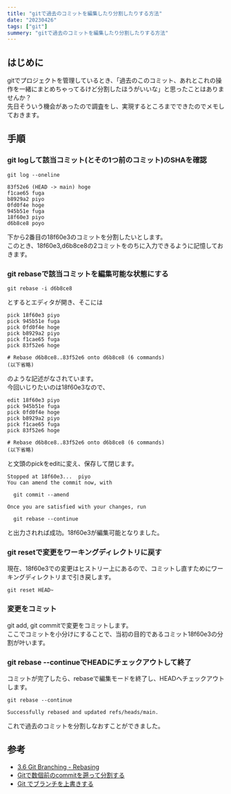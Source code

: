 ```yaml
---
title: "gitで過去のコミットを編集したり分割したりする方法"
date: "20230426"
tags: ["git"]
summery: "gitで過去のコミットを編集したり分割したりする方法"
---
```


## はじめに
gitでプロジェクトを管理しているとき、「過去のこのコミット、あれとこれの操作を一緒にまとめちゃってるけど分割したほうがいいな」と思ったことはありませんか？  
先日そういう機会があったので調査をし、実現するところまでできたのでメモしておきます。

## 手順
### git logして該当コミット(とその1つ前のコミット)のSHAを確認
```
git log --oneline

83f52e6 (HEAD -> main) hoge
f1cae65 fuga
b8929a2 piyo
0fd0f4e hoge
945b51e fuga
18f60e3 piyo
d6b8ce8 poyo
```

下から2番目の18f60e3のコミットを分割したいとします。  
このとき、18f60e3,d6b8ce8の2コミットをのちに入力できるように記憶しておきます。

### git rebaseで該当コミットを編集可能な状態にする
```
git rebase -i d6b8ce8
```
とするとエディタが開き、そこには
```
pick 18f60e3 piyo
pick 945b51e fuga
pick 0fd0f4e hoge
pick b8929a2 piyo
pick f1cae65 fuga
pick 83f52e6 hoge

# Rebase d6b8ce8..83f52e6 onto d6b8ce8 (6 commands)
(以下省略)
```

のような記述がなされています。  
今回いじりたいのは18f60e3なので、

```
edit 18f60e3 piyo
pick 945b51e fuga
pick 0fd0f4e hoge
pick b8929a2 piyo
pick f1cae65 fuga
pick 83f52e6 hoge

# Rebase d6b8ce8..83f52e6 onto d6b8ce8 (6 commands)
(以下省略)
```
と文頭のpickをeditに変え、保存して閉じます。

```
Stopped at 18f60e3...  piyo
You can amend the commit now, with

  git commit --amend

Once you are satisfied with your changes, run

  git rebase --continue
```

と出力されれば成功。18f60e3が編集可能となりました。

### git resetで変更をワーキングディレクトリに戻す
現在、18f60e3での変更はヒストリー上にあるので、コミットし直すためにワーキングディレクトリまで引き戻します。

```
git reset HEAD~
```


### 変更をコミット
git add, git commitで変更をコミットします。  
ここでコミットを小分けにすることで、当初の目的であるコミット18f60e3の分割が叶います。

### git rebase --continueでHEADにチェックアウトして終了
コミットが完了したら、rebaseで編集モードを終了し、HEADへチェックアウトします。

```
git rebase --continue

Successfully rebased and updated refs/heads/main.
```

これで過去のコミットを分割しなおすことができました。

## 参考
- [3.6 Git Branching - Rebasing](https://git-scm.com/book/en/v2/Git-Branching-Rebasing)
- [Gitで数個前のcommitを遡って分割する](https://ken-c-lo.hatenadiary.org/entry/20130706/1373092204?utm_source=pocket_saves)
- [Git でブランチを上書きする](https://qiita.com/phanect/items/4353854cb0d962916acf?utm_source=pocket_saves)
